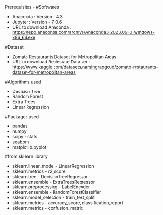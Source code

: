 Prerequisites -
#Softwares
- Anaconda : Version - 4.3
- Jupyter : Version - 7. 0.6
- URL to download Anaconda : https://repo.anaconda.com/archive/Anaconda3-2023.09-0-Windows-x86_64.exe

#Dataset 
- Zomato Restaurants Dataset for Metropolitan Areas
- URL to download Realestate Data set : https://www.kaggle.com/datasets/narsingraogoud/zomato-restaurants-dataset-for-metropolitan-areas

#Algorithms used
- Decision Tree
- Random Forest
- Extra Trees
- Linear Regression

#Packages used
- pandas
- numpy
- scipy - stats
- seaborn
- matplotlib.pyplot

#from sklearn library
- sklearn.linear_model - LinearRegression
- sklearn.metrics - r2_score
- sklearn.tree - DecisionTreeRegressor
- sklearn.ensemble -  ExtraTreesRegressor
- sklearn.preprocessing - LabelEncoder
- sklearn.ensemble - RandomForestClassifier
- sklearn.model_selection - train_test_split
- sklearn.metrics - accuracy_score, classification_report
- sklearn.metrics - confusion_matrix
  
